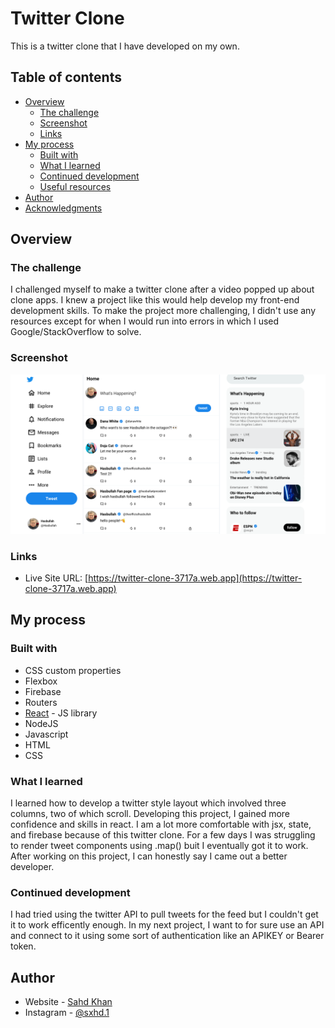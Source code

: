 # Twitter Clone

This is a twitter clone that I have developed on my own.

## Table of contents

- [Overview](#overview)
  - [The challenge](#the-challenge)
  - [Screenshot](#screenshot)
  - [Links](#links)
- [My process](#my-process)
  - [Built with](#built-with)
  - [What I learned](#what-i-learned)
  - [Continued development](#continued-development)
  - [Useful resources](#useful-resources)
- [Author](#author)
- [Acknowledgments](#acknowledgments)

## Overview

### The challenge

I challenged myself to make a twitter clone after a video popped up about clone apps. I knew a project like this would help develop my front-end development skills. To make the project more challenging, I didn't use any resources except for when I would run into errors in which I used Google/StackOverflow to solve.

### Screenshot

![](./screenshot.png)

### Links

- Live Site URL: [https://twitter-clone-3717a.web.app](https://twitter-clone-3717a.web.app)

## My process

### Built with

- CSS custom properties
- Flexbox
- Firebase
- Routers
- [React](https://reactjs.org/) - JS library
- NodeJS
- Javascript
- HTML
- CSS

### What I learned

I learned how to develop a twitter style layout which involved three columns, two of which scroll. Developing this project, I gained more confidence and skills in react. I am a lot more comfortable with jsx, state, and firebase because of this twitter clone. For a few days I was struggling to render tweet components using .map() buit I eventually got it to work. After working on this project, I can honestly say I came out a better developer.

### Continued development

I had tried using the twitter API to pull tweets for the feed but I couldn't get it to work efficently enough. In my next project, I want to for sure use an API and connect to it using some sort of authentication like an APIKEY or Bearer token.

## Author

- Website - [Sahd Khan](https://khansahd.github.io/SahdKhan-Portfolio/)
- Instagram - [@sxhd.1](https://instagram/sxhd.1)
